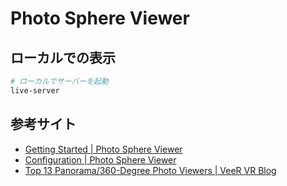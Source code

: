 # Photo Sphere Viewer

## ローカルでの表示
```sh
# ローカルでサーバーを起動
live-server
```

## 参考サイト
- [Getting Started | Photo Sphere Viewer](https://photo-sphere-viewer.js.org/guide/#install-photo-sphere-viewer)
- [Configuration | Photo Sphere Viewer](https://photo-sphere-viewer.js.org/guide/config.html#standard-options)
- [Top 13 Panorama/360-Degree Photo Viewers | VeeR VR Blog](https://veer.tv/blog/top-13-panorama360-degree-photo-viewers/)